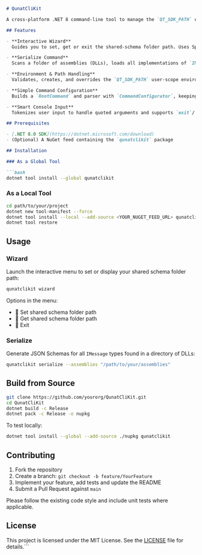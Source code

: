 ﻿````markdown
# QunatCliKit

A cross‑platform .NET 8 command‑line tool to manage the `QT_SDK_PATH` environment variable via an interactive wizard and to generate JSON Schemas for your `IMessage` types.

## Features

- **Interactive Wizard**  
  Guides you to set, get or exit the shared‐schema folder path. Uses Spectre.Console for a rich console UI and `ConsolePrompt` for consistent prompts :contentReference[oaicite:6]{index=6}.

- **Serialize Command**  
  Scans a folder of assemblies (DLLs), loads all implementations of `IMessage`, and exports JSON Schemas via `SchemaManager` :contentReference[oaicite:7]{index=7}.

- **Environment & Path Handling**  
  Validates, creates, and overrides the `QT_SDK_PATH` user‑scope environment variable using robust path checks :contentReference[oaicite:8]{index=8}.

- **Simple Command Configuration**  
  Builds a `RootCommand` and parser with `CommandConfigurator`, keeping configuration decoupled from handlers :contentReference[oaicite:9]{index=9}.

- **Smart Console Input**  
  Tokenizes user input to handle quoted arguments and supports `exit`/`q` shortcuts via `ConsolePrompt` :contentReference[oaicite:10]{index=10}.

## Prerequisites

- [.NET 8.0 SDK](https://dotnet.microsoft.com/download)
- (Optional) A NuGet feed containing the `qunatclikit` package

## Installation

### As a Global Tool

```bash
dotnet tool install --global qunatclikit
````

### As a Local Tool

```bash
cd path/to/your/project
dotnet new tool-manifest --force
dotnet tool install --local --add-source <YOUR_NUGET_FEED_URL> qunatclikit
dotnet tool restore
```

## Usage

### Wizard

Launch the interactive menu to set or display your shared schema folder path:

```bash
qunatclikit wizard
```

Options in the menu:

* 📁 Set shared schema folder path
* 📂 Get shared schema folder path
* 🚪 Exit

### Serialize

Generate JSON Schemas for all `IMessage` types found in a directory of DLLs:

```bash
qunatclikit serialize --assemblies "/path/to/your/assemblies"
```

## Build from Source

```bash
git clone https://github.com/yourorg/QunatCliKit.git
cd QunatCliKit
dotnet build -c Release
dotnet pack -c Release -o nupkg
```

To test locally:

```bash
dotnet tool install --global --add-source ./nupkg qunatclikit
```

## Contributing

1. Fork the repository
2. Create a branch: `git checkout -b feature/YourFeature`
3. Implement your feature, add tests and update the README
4. Submit a Pull Request against `main`

Please follow the existing code style and include unit tests where applicable.

## License

This project is licensed under the MIT License. See the [LICENSE](LICENSE) file for details.\`\`\`
